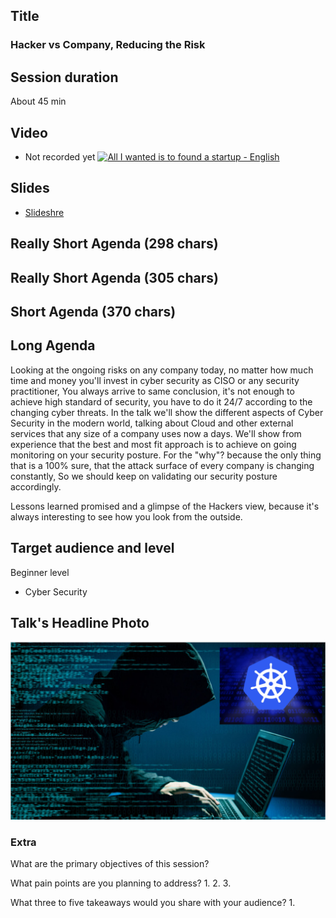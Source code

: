 ## Title
### Hacker vs Company, Reducing the Risk

## Session duration

About 45 min

## Video

- Not recorded yet
[![All I wanted is to found a startup - English](http://img.youtube.com/vi/GulWLKvSZMM/0.jpg)](https://www.youtube.com/watch?v=GulWLKvSZMM)

## Slides

- [Slideshre]()


## Really Short Agenda (298 chars)




## Really Short Agenda (305 chars)



## Short Agenda (370 chars)



## Long Agenda

Looking at the ongoing risks on any company today, no matter how much time and money you'll invest in cyber security as CISO or any security practitioner,
You always arrive to same conclusion, it's not enough to achieve high standard of security, you have to do it 24/7 according to the changing cyber threats.
In the talk we'll show the different aspects of Cyber Security in the modern world, talking about Cloud and other external services that any size of a company uses now a days.
We'll show from experience that the best and most fit approach is to achieve on going monitoring on your security posture.
For the "why"? because the only thing that is a 100% sure, that the attack surface of every company is changing constantly,
So we should keep on validating our security posture accordingly.

Lessons learned promised and a glimpse of the Hackers view, because it's always interesting to see how you look from the outside.

## Target audience and level


Beginner level

- Cyber Security

## Talk's Headline Photo

![alt text](photos/Hacker-Kubernetes.png "Hacking for Fun & Profit: The Kubernetes Way")


### Extra

What are the primary objectives of this session?


What pain points are you planning to address?
1. 
2. 
3. 


What three to five takeaways would you share with your audience?
1. 


